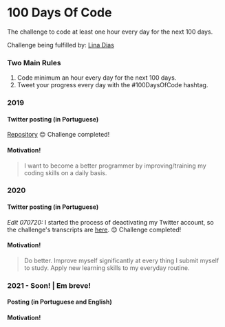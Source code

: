 # 100 Days Of Code
The challenge to code at least one hour every day for the next 100 days.

Challenge being fulfilled by: [Lina Dias](https://github.com/linasdias/)

### Two Main Rules
1.  Code minimum an hour every day for the next 100 days.
2.  Tweet your progress every day with the #100DaysOfCode hashtag.

### 2019

#### Twitter posting (in Portuguese)
[Repository](https://github.com/linasdias/100daysofcode/blob/master/bts%20memes%20100daysofcode%202019.1.rar)
:blush: Challenge completed!

#### Motivation!

> I want to become a better programmer by improving/training my coding skills on a daily basis.

### 2020

#### Twitter posting (in Portuguese)
*Edit 070720:* I started the process of deactivating my Twitter account, so the challenge's transcripts are [here](https://github.com/linasdias/100daysofcode/blob/master/100daysofcode2020.txt).
:blush: Challenge completed!

#### Motivation!

> Do better. Improve myself significantly at every thing I submit myself to study. Apply new learning skills to my everyday routine.

### 2021 - Soon! | Em breve!

#### Posting (in Portuguese and English)

#### Motivation!
